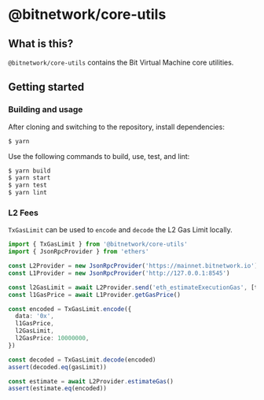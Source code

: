 # @bitnetwork/core-utils

## What is this?

`@bitnetwork/core-utils` contains the Bit Virtual Machine core utilities.

## Getting started

### Building and usage

After cloning and switching to the repository, install dependencies:

```bash
$ yarn
```

Use the following commands to build, use, test, and lint:

```bash
$ yarn build
$ yarn start
$ yarn test
$ yarn lint
```

### L2 Fees

`TxGasLimit` can be used to `encode` and `decode` the L2 Gas Limit
locally.

```typescript
import { TxGasLimit } from '@bitnetwork/core-utils'
import { JsonRpcProvider } from 'ethers'

const L2Provider = new JsonRpcProvider('https://mainnet.bitnetwork.io')
const L1Provider = new JsonRpcProvider('http://127.0.0.1:8545')

const l2GasLimit = await L2Provider.send('eth_estimateExecutionGas', [tx])
const l1GasPrice = await L1Provider.getGasPrice()

const encoded = TxGasLimit.encode({
  data: '0x',
  l1GasPrice,
  l2GasLimit,
  l2GasPrice: 10000000,
})

const decoded = TxGasLimit.decode(encoded)
assert(decoded.eq(gasLimit))

const estimate = await L2Provider.estimateGas()
assert(estimate.eq(encoded))
```
